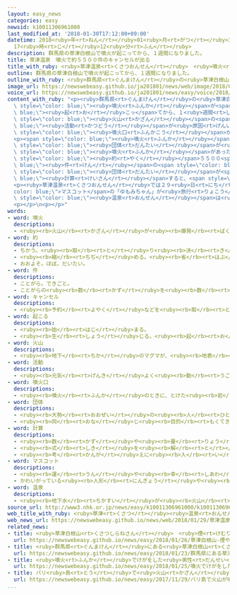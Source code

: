 ```yaml
---
layout: easy_news
categories: easy
newsid: k10011306961000
last_modified_at: '2018-01-30T17:12:00+09:00'
datetime: 2018<ruby>年<rt>ねん</rt></ruby>01<ruby>月<rt>がつ</rt></ruby>30<ruby>日<rt>にち</rt></ruby>
  17<ruby>時<rt>じ</rt></ruby>12<ruby>分<rt>ふん</rt></ruby>
description: 群馬県の草津白根山で噴火が起こってから、１週間になりました。
title: 草津温泉　噴火で約５５００件のキャンセルが出る
title_with_ruby: <ruby>草津温泉<rt>くさつおんせん</rt></ruby>　<ruby>噴火<rt>ふんか</rt></ruby>で<ruby>約<rt>やく</rt></ruby>５５００<ruby>件<rt>けん</rt></ruby>のキャンセルが<ruby>出<rt>で</rt></ruby>る
outline: 群馬県の草津白根山で噴火が起こってから、１週間になりました。
outline_with_ruby: <ruby>群馬県<rt>ぐんまけん</rt></ruby>の<ruby>草津白根山<rt>くさつしらねさん</rt></ruby>で<ruby>噴火<rt>ふんか</rt></ruby>が<ruby>起<rt>お</rt></ruby>こってから、１<ruby>週間<rt>しゅうかん</rt></ruby>になりました。
image_url: https://newswebeasy.github.io/ja201801/news/web/image/2018/01/29/K10011306961_1801291828_1801291839_01_03.jpg
voice_url: https://newswebeasy.github.io/ja201801/news/easy/voice/2018/01/30/k10011306961000.mp3
content_with_ruby: "<p><ruby>群馬県<rt>ぐんまけん</rt></ruby>の<ruby>草津白根山<rt>くさつしらねさん</rt></ruby>で<span\
  \ style=\"color: blue;\"><ruby>噴火<rt>ふんか</rt></ruby></span>が<span style=\"color:\
  \ blue;\"><ruby>起<rt>お</rt></ruby>こっ</span>てから、１<ruby>週間<rt>しゅうかん</rt></ruby>になりました。<ruby>草津白根山<rt>くさつしらねさん</rt></ruby>では、<span\
  \ style=\"color: blue;\"><ruby>火山<rt>かざん</rt></ruby></span>の<span style=\"color:\
  \ blue;\"><ruby>活動<rt>かつどう</rt></ruby></span>が<ruby>原因<rt>げんいん</rt></ruby>の<ruby>地震<rt>じしん</rt></ruby>が<ruby>続<rt>つづ</rt></ruby>いています。<ruby>気象庁<rt>きしょうちょう</rt></ruby>は<span\
  \ style=\"color: blue;\"><ruby>噴火口<rt>ふんかこう</rt></ruby></span>から２ｋｍ<ruby>以内<rt>いない</rt></ruby>には<ruby>入<rt>はい</rt></ruby>らないように<ruby>言<rt>い</rt></ruby>っています。</p>\n\
  <p><span style=\"color: blue;\"><ruby>噴火<rt>ふんか</rt></ruby></span>した<ruby>場所<rt>ばしょ</rt></ruby>から５ｋｍぐらいの<ruby>所<rt>ところ</rt></ruby>にある<ruby>草津温泉<rt>くさつおんせん</rt></ruby>には、１００<ruby>以上<rt>いじょう</rt></ruby>の<ruby>旅館<rt>りょかん</rt></ruby>やホテルがあります。<ruby>旅館<rt>りょかん</rt></ruby>などの<span\
  \ style=\"color: blue;\"><ruby>団体<rt>だんたい</rt></ruby></span>が<ruby>調<rt>しら</rt></ruby>べると、<span\
  \ style=\"color: blue;\"><ruby>噴火<rt>ふんか</rt></ruby></span>があった２３<ruby>日<rt>にち</rt></ruby>から２６<ruby>日<rt>にち</rt></ruby>までに、<span\
  \ style=\"color: blue;\"><ruby>約<rt>やく</rt></ruby></span>５５００<span style=\"color:\
  \ blue;\"><ruby>件<rt>けん</rt></ruby></span>の<span style=\"color: blue;\">キャンセル</span>がありました。<span\
  \ style=\"color: blue;\"><ruby>団体<rt>だんたい</rt></ruby></span>が<span style=\"color:\
  \ blue;\"><ruby>計算<rt>けいさん</rt></ruby></span>すると、<span style=\"color: blue;\">キャンセル</span>されたお<ruby>金<rt>かね</rt></ruby>は３<ruby>億<rt>おく</rt></ruby><ruby>円<rt>えん</rt></ruby>ぐらいになります。</p>\n\
  <p><ruby>草津温泉<rt>くさつおんせん</rt></ruby>では２９<ruby>日<rt>にち</rt></ruby>、<span style=\"\
  color: blue;\">マスコット</span>の「ゆもみちゃん」が<ruby>旅行<rt>りょこう</rt></ruby>に<ruby>来<rt>き</rt></ruby>た<ruby>人<rt>ひと</rt></ruby>たちと<ruby>一緒<rt>いっしょ</rt></ruby>に<ruby>写真<rt>しゃしん</rt></ruby>を<ruby>撮<rt>と</rt></ruby>ったりして、<span\
  \ style=\"color: blue;\"><ruby>温泉<rt>おんせん</rt></ruby></span>は<ruby>安全<rt>あんぜん</rt></ruby>だと<ruby>伝<rt>つた</rt></ruby>えました。<ruby>草津町<rt>くさつまち</rt></ruby>の<ruby>人<rt>ひと</rt></ruby>は「<ruby>山<rt>やま</rt></ruby>の<ruby>近<rt>ちか</rt></ruby>く<ruby>以外<rt>いがい</rt></ruby>は<ruby>安全<rt>あんぜん</rt></ruby>です。<ruby>安心<rt>あんしん</rt></ruby>して<ruby>旅行<rt>りょこう</rt></ruby>に<ruby>来<rt>き</rt></ruby>てください」と<ruby>言<rt>い</rt></ruby>っています。</p>\n\
  <p></p>\n<p></p>"
words:
- word: 噴火
  descriptions:
  - <ruby><rb>火山</rb><rt>かざん</rt></ruby>が<ruby><rb>爆発</rb><rt>ばくはつ</rt></ruby>して、とけた<ruby><rb>溶岩</rb><rt>ようがん</rt></ruby>や、<ruby><rb>火山灰</rb><rt>かざんばい</rt></ruby>・<ruby><rb>水蒸気</rb><rt>すいじょうき</rt></ruby>・ガスをふき<ruby><rb>出</rb><rt>だ</rt></ruby>すこと。
- word: 約
  descriptions:
  - ちかう。<ruby><rb>取</rb><rt>と</rt></ruby>り<ruby><rb>決</rb><rt>き</rt></ruby>める。
  - <ruby><rb>縮</rb><rt>ちぢ</rt></ruby>める。<ruby><rb>省</rb><rt>はぶ</rt></ruby>く。<ruby><rb>簡単</rb><rt>かんたん</rt></ruby>にする。
  - おおよそ。ほぼ。だいたい。
- word: 件
  descriptions:
  - ことがら。できごと。
  - ことがらの<ruby><rb>数</rb><rt>かず</rt></ruby>を<ruby><rb>数</rb><rt>かぞ</rt></ruby>えることば。
- word: キャンセル
  descriptions:
  - <ruby><rb>予約</rb><rt>よやく</rt></ruby>などを<ruby><rb>取</rb><rt>と</rt></ruby>り<ruby><rb>消</rb><rt>け</rt></ruby>すこと。
- word: 起こる
  descriptions:
  - <ruby><rb>始</rb><rt>はじ</rt></ruby>まる。
  - <ruby><rb>生</rb><rt>しょう</rt></ruby>じる。<ruby><rb>起</rb><rt>お</rt></ruby>きる。
- word: 火山
  descriptions:
  - <ruby><rb>地下</rb><rt>ちか</rt></ruby>のマグマが、<ruby><rb>地表</rb><rt>ちひょう</rt></ruby>にふき<ruby><rb>出</rb><rt>だ</rt></ruby>して<ruby><rb>山</rb><rt>やま</rt></ruby>となっている<ruby><rb>所</rb><rt>ところ</rt></ruby>。
- word: 活動
  descriptions:
  - <ruby><rb>元気</rb><rt>げんき</rt></ruby>よく<ruby><rb>動</rb><rt>うご</rt></ruby>いたり、<ruby><rb>働</rb><rt>はたら</rt></ruby>いたりすること。
- word: 噴火口
  descriptions:
  - <ruby><rb>噴火</rb><rt>ふんか</rt></ruby>のときに、とけた<ruby><rb>岩</rb><rt>いわ</rt></ruby>やガスなどのふき<ruby><rb>出</rb><rt>で</rt></ruby>る<ruby><rb>所</rb><rt>ところ</rt></ruby>。<ruby><rb>火口</rb><rt>かこう</rt></ruby>。
- word: 団体
  descriptions:
  - <ruby><rb>大勢</rb><rt>おおぜい</rt></ruby>の<ruby><rb>人</rb><rt>ひと</rt></ruby>の<ruby><rb>集</rb><rt>あつ</rt></ruby>まり。
  - <ruby><rb>同</rb><rt>おな</rt></ruby>じ<ruby><rb>目的</rb><rt>もくてき</rt></ruby>を<ruby><rb>持</rb><rt>も</rt></ruby>った<ruby><rb>人々</rb><rt>ひとびと</rt></ruby>の<ruby><rb>集</rb><rt>あつ</rt></ruby>まり。
- word: 計算
  descriptions:
  - <ruby><rb>数</rb><rt>かず</rt></ruby>や<ruby><rb>量</rb><rt>りょう</rt></ruby>を<ruby><rb>数</rb><rt>かぞ</rt></ruby>えること。
  - <ruby><rb>式</rb><rt>しき</rt></ruby>を<ruby><rb>解</rb><rt>と</rt></ruby>いて、<ruby><rb>答</rb><rt>こた</rt></ruby>えを<ruby><rb>出</rb><rt>だ</rt></ruby>すこと。
  - <ruby><rb>考</rb><rt>かんが</rt></ruby>えに<ruby><rb>入</rb><rt>い</rt></ruby>れておくこと。
- word: マスコット
  descriptions:
  - <ruby><rb>運</rb><rt>うん</rt></ruby>や<ruby><rb>幸</rb><rt>しあわ</rt></ruby>せを<ruby><rb>招</rb><rt>まね</rt></ruby>いてくれるもの。
  - かわいがっている<ruby><rb>人形</rb><rt>にんぎょう</rt></ruby>や<ruby><rb>小</rb><rt>ちい</rt></ruby>さな<ruby><rb>動物</rb><rt>どうぶつ</rt></ruby>など。
- word: 温泉
  descriptions:
  - <ruby><rb>地下水</rb><rt>ちかすい</rt></ruby>が<ruby><rb>火山</rb><rt>かざん</rt></ruby>などの<ruby><rb>熱</rb><rt>ねつ</rt></ruby>で<ruby><rb>温</rb><rt>あたた</rt></ruby>められて、<ruby><rb>地下</rb><rt>ちか</rt></ruby>からわき<ruby><rb>出</rb><rt>だ</rt></ruby>す<ruby><rb>湯</rb><rt>ゆ</rt></ruby>。いろいろな<ruby><rb>成分</rb><rt>せいぶん</rt></ruby>がとけていて<ruby><rb>病気</rb><rt>びょうき</rt></ruby>に<ruby><rb>効</rb><rt>き</rt></ruby>く。また、その<ruby><rb>湯</rb><rt>ゆ</rt></ruby>の<ruby><rb>出</rb><rt>で</rt></ruby>る<ruby><rb>場所</rb><rt>ばしょ</rt></ruby>。
source_url: http://www3.nhk.or.jp/news/easy/k10011306961000/k10011306961000.html
web_title_with_ruby: <ruby>草津<rt>くさつ</rt></ruby><ruby>温泉<rt>おんせん</rt></ruby>の<ruby>宿泊<rt>しゅくはく</rt></ruby><ruby>予約<rt>よやく</rt></ruby><ruby>キャンセル<rt>きゃんせる</rt></ruby>で<ruby>損失<rt>そんしつ</rt></ruby>３<ruby>億円<rt>おくえん</rt></ruby>
web_news_url: https://newswebeasy.github.io/news/web/2018/01/29/草津温泉の宿泊予約キャンセルで損失3億円
related_news:
- title: <ruby>草津白根山<rt>くさつしらねさん</rt></ruby>　<ruby>煙<rt>けむり</rt></ruby>や<ruby>石<rt>いし</rt></ruby>などが<ruby>出<rt>で</rt></ruby>た<ruby>噴火口<rt>ふんかこう</rt></ruby>が６つ<ruby>見<rt>み</rt></ruby>つかる
  url: https://newswebeasy.github.io/news/easy/2018/01/26/草津白根山-煙や石などが出た噴火口が6つ見つかる
- title: <ruby>群馬県<rt>ぐんまけん</rt></ruby>にある<ruby>草津白根山<rt>くさつしらねさん</rt></ruby>が<ruby>噴火<rt>ふんか</rt></ruby>　<ruby>雪崩<rt>なだれ</rt></ruby>も<ruby>起<rt>お</rt></ruby>こる
  url: https://newswebeasy.github.io/news/easy/2018/01/23/群馬県にある草津白根山が噴火-雪崩も起こる
- title: <ruby>噴火<rt>ふんか</rt></ruby>でけがをした<ruby>男性<rt>だんせい</rt></ruby>が「<ruby>助<rt>たす</rt></ruby>かったよ」と<ruby>書<rt>か</rt></ruby>いて<ruby>妻<rt>つま</rt></ruby>と<ruby>会話<rt>かいわ</rt></ruby>
  url: https://newswebeasy.github.io/news/easy/2018/01/25/噴火でけがをした男性が助かったよと書いて妻と会話
- title: バリ<ruby>島<rt>とう</rt></ruby>で<ruby>火山<rt>かざん</rt></ruby>が<ruby>噴火<rt>ふんか</rt></ruby>　<ruby>飛行機<rt>ひこうき</rt></ruby>が<ruby>飛<rt>と</rt></ruby>ぶことができなくなる
  url: https://newswebeasy.github.io/news/easy/2017/11/29/バリ島で火山が噴火-飛行機が飛ぶことができなくなる
...
```

